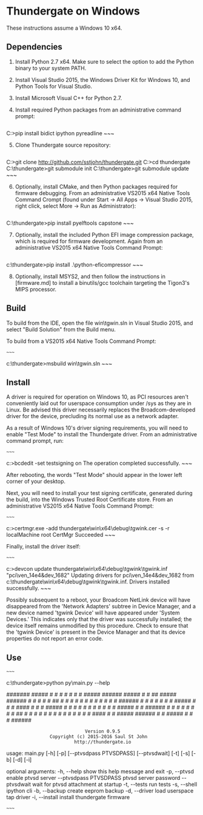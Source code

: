 ﻿# Thundergate on Windows #

These instructions assume a Windows 10 x64.

## Dependencies ##

1. Install Python 2.7 x64. Make sure to select the option to add the Python
binary to your system PATH.

2. Install Visual Studio 2015, the Windows Driver Kit for Windows 10, and
Python Tools for Visual Studio.

3. Install Microsoft Visual C++ for Python 2.7.

4. Install required Python packages from an administrative command prompt:

    ~~~
C:\>pip install bidict ipython pyreadline
    ~~~

5. Clone Thundergate source repository:

    ~~~
C:\>git clone http://github.com/sstjohn/thundergate.git
C:\>cd thundergate
C:\thundergate>git submodule init
C:\thundergate>git submodule update
    ~~~

6. Optionally, install CMake, and then Python packages required for firmware
debugging. From an administrative VS2015 x64 Native Tools Command Crompt (found
under Start -> All Apps -> Visual Studio 2015, right click, select More -> Run
as Administrator):

    ~~~
C:\thundergate>pip install pyelftools capstone
    ~~~

7. Optionally, install the included Python EFI image compression package, which
is required for firmware development. Again from an administrative VS2015 x64
Native Tools Command Prompt:

    ~~~
c:\thundergate>pip install .\python-eficompressor
    ~~~

8. Optionally, install MSYS2, and then follow the instructions in
[firmware.md] to install a binutils/gcc
toolchain targeting the Tigon3's MIPS processor.

## Build ##

To build from the IDE, open the file win\tgwin.sln in Visual Studio 2015, and
select "Build Solution" from the Build menu.

To build from a VS2015 x64 Native Tools Command Prompt:

    ~~~
c:\thundergate>msbuild win\tgwin.sln
    ~~~

## Install ##

A driver is required for operation on Windows 10, as PCI resources aren't
conveniently laid out for userspace consumption under /sys as they are in
Linux. Be advised this driver necessarily replaces the Broadcom-developed
driver for the device, precluding its normal use as a network adapter.

As a result of Windows 10's driver signing requirements, you will need to
enable "Test Mode" to install the Thundergate driver. From an administrative
command prompt, run:

    ~~~
c:\>bcdedit -set testsigning on
The operation completed successfully.
    ~~~

After rebooting, the words "Test Mode" should appear in the lower left corner
of your desktop.

Next, you will need to install your test signing certificate, generated during
the build, into the Windows Trusted Root Certificate store. From an
administrative VS2015 x64 Native Tools Command Prompt:

    ~~~
c:\>certmgr.exe -add thundergate\win\x64\debug\tgwink.cer -s -r localMachine root
CertMgr Succeeded
    ~~~

Finally, install the driver itself:

    ~~~
c:\>devcon update thundergate\win\x64\debug\tgwink\tgwink.inf "pci\ven_14e4&dev_1682"
Updating drivers for pci\ven_14e4&dev_1682 from c:\thundergate\win\x64\debug\tgwink\tgwink.inf.
Drivers installed successfully.
    ~~~

Possibly subsequent to a reboot, your Broadcom NetLink device will have
disappeared from the 'Network Adapters' subtree in Device Manager, and a new
device named 'tgwink Device' will have appeared under 'System Devices.' This
indicates only that the driver was successfully installed; the device itself
remains unmodified by this procedure. Check to ensure that the 'tgwink Device'
is present in the Device Manager and that its device properties do not report
an error code. 

## Use ##

    ~~~
c:\thundergate>python py\main.py --help

 #######                                            #####
    #    #    # #    # #    # #####  ###### #####  #     #   ##   ##### ######
    #    #    # #    # ##   # #    # #      #    # #        #  #    #   #
    #    ###### #    # # #  # #    # #####  #    # #  #### #    #   #   #####
    #    #    # #    # #  # # #    # #      #####  #     # ######   #   #
    #    #    # #    # #   ## #    # #      #   #  #     # #    #   #   #
    #    #    #  ####  #    # #####  ###### #    #  #####  #    #   #   ######

                                 Version 0.9.5
                    Copyright (c) 2015-2016 Saul St John
                             http://thundergate.io

usage: main.py [-h] [-p] [--ptvsdpass PTVSDPASS] [--ptvsdwait] [-t] [-s] [-b]
               [-d] [-i]

optional arguments:
  -h, --help            show this help message and exit
  -p, --ptvsd           enable ptvsd server
  --ptvsdpass PTVSDPASS
                        ptvsd server password
  --ptvsdwait           wait for ptvsd attachment at startup
  -t, --tests           run tests
  -s, --shell           ipython cli
  -b, --backup          create eeprom backup
  -d, --driver          load userspace tap driver
  -i, --install         install thundergate firmware

    ~~~
